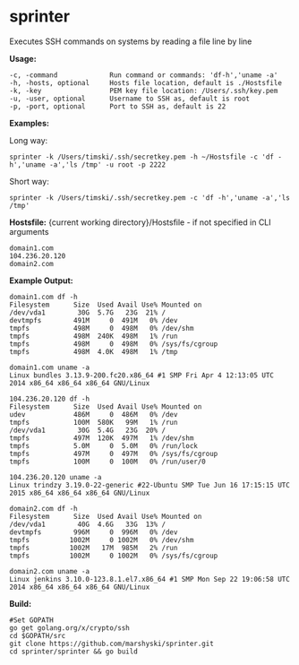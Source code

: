 # sprinter

Executes SSH commands on systems by reading a file line by line


**Usage:**

    -c, -command             Run command or commands: 'df-h','uname -a'
    -h, -hosts, optional     Hosts file location, default is ./Hostsfile
    -k, -key                 PEM key file location: /Users/.ssh/key.pem
    -u, -user, optional      Username to SSH as, default is root
    -p, -port, optional      Port to SSH as, default is 22


**Examples:**

Long way:

    sprinter -k /Users/timski/.ssh/secretkey.pem -h ~/Hostsfile -c 'df -h','uname -a','ls /tmp' -u root -p 2222

Short way:

    sprinter -k /Users/timski/.ssh/secretkey.pem -c 'df -h','uname -a','ls /tmp'


**Hostsfile:**
{current working directory}/Hostsfile - if not specified in CLI arguments

    domain1.com
    104.236.20.120
    domain2.com

**Example Output:**

    domain1.com df -h
    Filesystem      Size  Used Avail Use% Mounted on
    /dev/vda1        30G  5.7G   23G  21% /
    devtmpfs        491M     0  491M   0% /dev
    tmpfs           498M     0  498M   0% /dev/shm
    tmpfs           498M  240K  498M   1% /run
    tmpfs           498M     0  498M   0% /sys/fs/cgroup
    tmpfs           498M  4.0K  498M   1% /tmp

    domain1.com uname -a
    Linux bundles 3.13.9-200.fc20.x86_64 #1 SMP Fri Apr 4 12:13:05 UTC 2014 x86_64 x86_64 x86_64 GNU/Linux

    104.236.20.120 df -h
    Filesystem      Size  Used Avail Use% Mounted on
    udev            486M     0  486M   0% /dev
    tmpfs           100M  580K   99M   1% /run
    /dev/vda1        30G  5.4G   23G  20% /
    tmpfs           497M  120K  497M   1% /dev/shm
    tmpfs           5.0M     0  5.0M   0% /run/lock
    tmpfs           497M     0  497M   0% /sys/fs/cgroup
    tmpfs           100M     0  100M   0% /run/user/0

    104.236.20.120 uname -a
    Linux trindzy 3.19.0-22-generic #22-Ubuntu SMP Tue Jun 16 17:15:15 UTC 2015 x86_64 x86_64 x86_64 GNU/Linux

    domain2.com df -h
    Filesystem      Size  Used Avail Use% Mounted on
    /dev/vda1        40G  4.6G   33G  13% /
    devtmpfs        996M     0  996M   0% /dev
    tmpfs          1002M     0 1002M   0% /dev/shm
    tmpfs          1002M   17M  985M   2% /run
    tmpfs          1002M     0 1002M   0% /sys/fs/cgroup

    domain2.com uname -a
    Linux jenkins 3.10.0-123.8.1.el7.x86_64 #1 SMP Mon Sep 22 19:06:58 UTC 2014 x86_64 x86_64 x86_64 GNU/Linux

**Build:**

    #Set GOPATH
    go get golang.org/x/crypto/ssh
    cd $GOPATH/src
    git clone https://github.com/marshyski/sprinter.git
    cd sprinter/sprinter && go build
